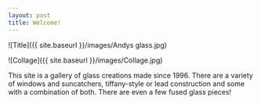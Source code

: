 ```yaml
---
layout: post
title: Welcome!
---
```


![Title]({{ site.baseurl }}/images/Andys glass.jpg)

![Collage]({{ site.baseurl }}/images/Collage.jpg)

This site is a gallery of glass creations made since 1996. There are a variety of windows and suncatchers, tiffany-style or lead construction and some with a combination of both. There are even a few fused glass pieces!


